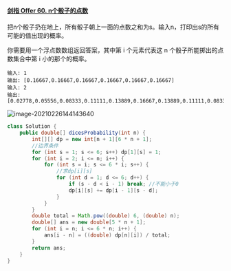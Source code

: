 #### [剑指 Offer 60. n个骰子的点数](https://leetcode-cn.com/problems/nge-tou-zi-de-dian-shu-lcof/)

把n个骰子扔在地上，所有骰子朝上一面的点数之和为s。输入n，打印出s的所有可能的值出现的概率。

你需要用一个浮点数数组返回答案，其中第 i 个元素代表这 n 个骰子所能掷出的点数集合中第 i 小的那个的概率。

```
输入: 1
输出: [0.16667,0.16667,0.16667,0.16667,0.16667,0.16667]
输入: 2
输出: [0.02778,0.05556,0.08333,0.11111,0.13889,0.16667,0.13889,0.11111,0.08333,0.05556,0.02778]
```

![image-20210226144143640](https://gitee.com/20162180090/piccgo/raw/master/pic/image-20210226144143640.png)

```java
class Solution {
    public double[] dicesProbability(int n) {
        int[][] dp = new int[n + 1][6 * n + 1];
        //边界条件
        for (int s = 1; s <= 6; s++) dp[1][s] = 1;
        for (int i = 2; i <= n; i++) {
            for (int s = i; s <= 6 * i; s++) {
                //求dp[i][s]
                for (int d = 1; d <= 6; d++) {
                    if (s - d < i - 1) break; //不能小于0
                    dp[i][s] += dp[i - 1][s - d];
                }
            }
        }
        double total = Math.pow((double) 6, (double) n);
        double[] ans = new double[5 * n + 1];
        for (int i = n; i <= 6 * n; i++) {
            ans[i - n] = ((double) dp[n][i]) / total;
        }
        return ans;
    }
}

```

